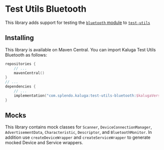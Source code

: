 # Test Utils Bluetooth

This library adds support for testing the [`bluetooth` module](../bluetooth) to [`test-utils`](../test-utils-base)

## Installing
This library is available on Maven Central. You can import Kaluga Test Utils Bluetooth as follows:

```kotlin
repositories {
    // ...
    mavenCentral()
}
// ...
dependencies {
    // ...
    implementation("com.splendo.kaluga:test-utils-bluetooth:$kalugaVersion")
}
```

## Mocks
This library contains mock classes for `Scanner`, `DeviceConnectionManager`, `AdvertisementData`, `Characteristic`, `Descriptor`, and `BluetoothMonitor`.
In addition use `createDeviceWrapper` and `createServiceWrapper` to generate mocked Device and Service wrappers.
